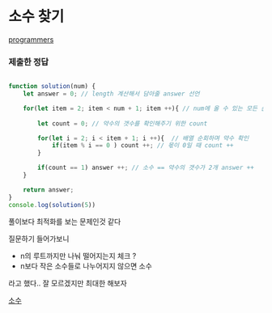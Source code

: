 # 소수 찾기

[programmers](https://programmers.co.kr/learn/courses/30/lessons/12921)

### 제출한 정답
```js
```


```js
function solution(num) {
    let answer = 0; // length 계산해서 담아줄 answer 선언

    for(let item = 2; item < num + 1; item ++){ // num에 올 수 있는 모든 순자
        
        let count = 0; // 약수의 갯수를 확인해주기 위한 count

        for(let i = 2; i < item + 1; i ++){  // 배열 순회하며 약수 확인
            if(item % i == 0 ) count ++; // 몫이 0일 때 count ++
        }

        if(count == 1) answer ++; // 소수 == 약수의 갯수가 2개 answer ++
    }

    return answer;
}
console.log(solution(5))
```

풀이보다 최적화를 보는 문제인것 같다

질문하기 들어가보니 
- n의 루트까지만 나눠 떨어지는지 체크 ?
- n보다 작은 소수들로 나누어지지 않으면 소수

라고 했다.. 잘 모르겠지만 최대한 해보자

[소수](https://ko.wikipedia.org/wiki/%EC%86%8C%EC%88%98_(%EC%88%98%EB%A1%A0))